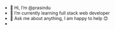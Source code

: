 - 👋 Hi, I’m @prasindu
- 🌱 I’m currently learning full stack web developer
- 💬 Ask me about anything, I am happy to help 😊
-

<!---
prasindu/prasindu is a ✨ special ✨ repository because its `README.md` (this file) appears on your GitHub profile.
You can click the Preview link to take a look at your changes.
--->
